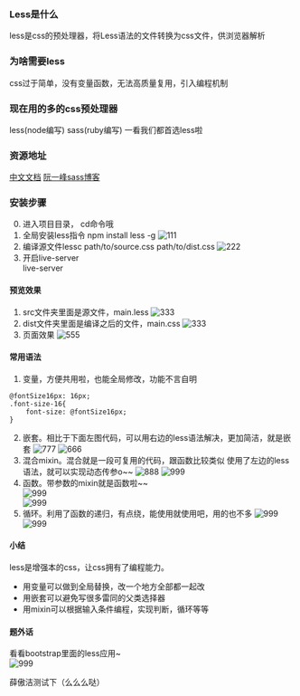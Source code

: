 ### Less是什么
less是css的预处理器，将Less语法的文件转换为css文件，供浏览器解析

### 为啥需要less
css过于简单，没有变量函数，无法高质量复用，引入编程机制

### 现在用的多的css预处理器
less(node编写) sass(ruby编写) 一看我们都首选less啦

### 资源地址
[中文文档](http://lesscss.cn/)
[阮一峰sass博客](http://www.ruanyifeng.com/blog/2012/06/sass.html)

### 安装步骤
0. 进入项目目录， cd命令哦
1. 全局安装less指令 npm install less -g
![111](https://raw.githubusercontent.com/wiki/sodyxiezhen/practice3_less/install1.png)
2. 编译源文件lessc path/to/source.css path/to/dist.css
![222](https://raw.githubusercontent.com/wiki/sodyxiezhen/practice3_less/4.png)
3. 开启live-server<br />
	live-server

#### 预览效果
1. src文件夹里面是源文件，main.less
![333](https://raw.githubusercontent.com/wiki/sodyxiezhen/practice3_less/2.png)
2. dist文件夹里面是编译之后的文件，main.css
![333](https://raw.githubusercontent.com/wiki/sodyxiezhen/practice3_less/3.png)
3. 页面效果
![555](https://raw.githubusercontent.com/wiki/sodyxiezhen/practice3_less/5.png)

#### 常用语法
1. 变量，方便共用啦，也能全局修改，功能不言自明
```
@fontSize16px: 16px;
.font-size-16{
	font-size: @fontSize16px;
}
```
2. 嵌套。相比于下面左图代码，可以用右边的less语法解决，更加简洁，就是嵌套
![777](https://raw.githubusercontent.com/wiki/sodyxiezhen/practice3_less/7.png)
![666](https://raw.githubusercontent.com/wiki/sodyxiezhen/practice3_less/6.png)
3. 混合mixin。混合就是一段可复用的代码，跟函数比较类似
使用了左边的less语法，就可以实现动态传参o~~
![888](https://raw.githubusercontent.com/wiki/sodyxiezhen/practice3_less/8.png)
![999](https://raw.githubusercontent.com/wiki/sodyxiezhen/practice3_less/9.png)
4. 函数。带参数的mixin就是函数啦~~<br />
![999](https://raw.githubusercontent.com/wiki/sodyxiezhen/practice3_less/10.png)<br />
![999](https://raw.githubusercontent.com/wiki/sodyxiezhen/practice3_less/11.png)<br />
5. 循环。利用了函数的递归，有点绕，能使用就使用吧，用的也不多
![999](https://raw.githubusercontent.com/wiki/sodyxiezhen/practice3_less/12.png)
![999](https://raw.githubusercontent.com/wiki/sodyxiezhen/practice3_less/13.png)

#### 小结
less是增强本的css，让css拥有了编程能力。
- 用变量可以做到全局替换，改一个地方全部都一起改
- 用嵌套可以避免写很多雷同的父类选择器
- 用mixin可以根据输入条件编程，实现判断，循环等等

#### 题外话
看看bootstrap里面的less应用~  
![999](https://raw.githubusercontent.com/wiki/sodyxiezhen/practice3_less/14.png)

薛傲洁测试下（么么么哒）